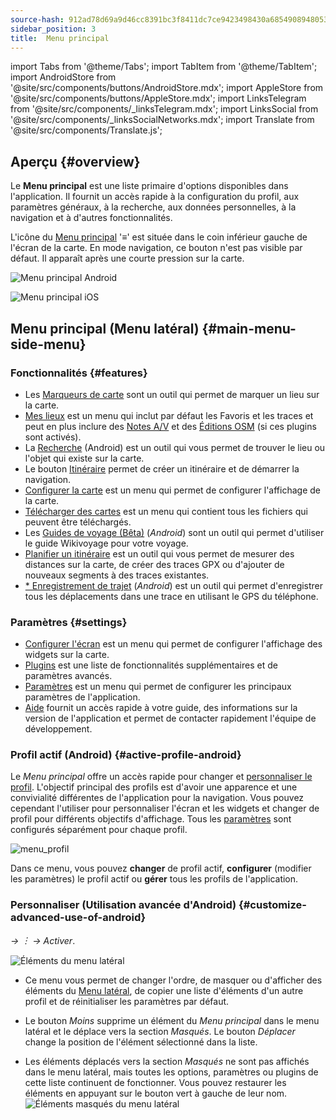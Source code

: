 ```yaml
---
source-hash: 912ad78d69a9d46cc8391bc3f8411dc7ce9423498430a6854908948053c3f739
sidebar_position: 3
title:  Menu principal
---
```

import Tabs from '@theme/Tabs';
import TabItem from '@theme/TabItem';
import AndroidStore from '@site/src/components/buttons/AndroidStore.mdx';
import AppleStore from '@site/src/components/buttons/AppleStore.mdx';
import LinksTelegram from '@site/src/components/_linksTelegram.mdx';
import LinksSocial from '@site/src/components/_linksSocialNetworks.mdx';
import Translate from '@site/src/components/Translate.js';




## Aperçu {#overview}

Le **Menu principal** est une liste primaire d'options disponibles dans l'application. Il fournit un accès rapide à la configuration du profil, aux paramètres généraux, à la recherche, aux données personnelles, à la navigation et à d'autres fonctionnalités.

L'icône du [Menu principal](../widgets/map-buttons.md#main-menu) '&#8801;' est située dans le coin inférieur gauche de l'écran de la carte. En mode navigation, ce bouton n'est pas visible par défaut. Il apparaît après une courte pression sur la carte.

<Tabs groupId="operating-systems" queryString="current-os">

<TabItem value="android" label="Android">

![Menu principal Android](@site/static/img/menu/main_menu_android.png)

</TabItem>

<TabItem value="ios" label="iOS">

![Menu principal iOS](@site/static/img/menu/main_menu_ios.png)

</TabItem>

</Tabs>


## Menu principal (Menu latéral) {#main-menu-side-menu}

### Fonctionnalités {#features}

- Les [Marqueurs de carte](../personal/markers.md) sont un outil qui permet de marquer un lieu sur la carte.
- [Mes lieux](../personal/myplaces.md) est un menu qui inclut par défaut les Favoris et les traces et peut en plus inclure des [Notes A/V](../plugins/audio-video-notes.md) et des [Éditions OSM](../plugins/osm-editing.md) (si ces plugins sont activés).
- La [Recherche](../search/index.md) (Android) est un outil qui vous permet de trouver le lieu ou l'objet qui existe sur la carte.
- Le bouton [Itinéraire](../widgets/map-buttons.md#directions) permet de créer un itinéraire et de démarrer la navigation.
- [Configurer la carte](../map/configure-map-menu.md) est un menu qui permet de configurer l'affichage de la carte.
- [Télécharger des cartes](../start-with/download-maps.md) est un menu qui contient tous les fichiers qui peuvent être téléchargés.
- Les [Guides de voyage (Bêta)](../plan-route/travel-guides.md) (*Android*) sont un outil qui permet d'utiliser le guide Wikivoyage pour votre voyage.
- [Planifier un itinéraire](../plan-route/create-route.md) est un outil qui vous permet de mesurer des distances sur la carte, de créer des traces GPX ou d'ajouter de nouveaux segments à des traces existantes.
- [* Enregistrement de trajet](../plugins/trip-recording.md) (*Android*) est un outil qui permet d'enregistrer tous les déplacements dans une trace en utilisant le GPS du téléphone.

### Paramètres {#settings}

- [Configurer l'écran](../widgets/configure-screen.md) est un menu qui permet de configurer l'affichage des widgets sur la carte.
- [Plugins](../plugins/index.md#configure-plugin) est une liste de fonctionnalités supplémentaires et de paramètres avancés.
- [Paramètres](../personal/global-settings.md) est un menu qui permet de configurer les principaux paramètres de l'application.
- [Aide](./first-steps.md#offline-help) fournit un accès rapide à votre guide, des informations sur la version de l'application et permet de contacter rapidement l'équipe de développement.

### Profil actif (Android) {#active-profile-android}

Le *Menu principal* offre un accès rapide pour changer et [personnaliser le profil](../personal/profiles.md). L'objectif principal des profils est d'avoir une apparence et une convivialité différentes de l'application pour la navigation. Vous pouvez cependant l'utiliser pour personnaliser l'écran et les widgets et changer de profil pour différents objectifs d'affichage. Tous les [paramètres](../personal/profiles.md) sont configurés séparément pour chaque profil.

![menu_profil](@site/static/img/menu/profile_menu.png)

Dans ce menu, vous pouvez **changer** de profil actif, **configurer** (modifier les paramètres) le profil actif ou **gérer** tous les profils de l'application.


### Personnaliser (Utilisation avancée d'Android) {#customize-advanced-use-of-android}

*<Translate android="true" ids="shared_string_menu,configure_profile,ui_customization,shared_string_drawer"/> → &#65049; → Activer*.

![Éléments du menu latéral](@site/static/img/settings/drawer_menu_correct.png)

- Ce menu vous permet de changer l'ordre, de masquer ou d'afficher des éléments du [Menu latéral](../personal/profiles.md#drawer), de copier une liste d'éléments d'un autre profil et de réinitialiser les paramètres par défaut.

- Le bouton *Moins* supprime un élément du *Menu principal* dans le menu latéral et le déplace vers la section *Masqués*. Le bouton *Déplacer* change la position de l'élément sélectionné dans la liste.

- Les éléments déplacés vers la section *Masqués* ne sont pas affichés dans le menu latéral, mais toutes les options, paramètres ou plugins de cette liste continuent de fonctionner. Vous pouvez restaurer les éléments en appuyant sur le bouton vert à gauche de leur nom.
    ![Éléments masqués du menu latéral](@site/static/img/settings/drawer_menu_hidden_items.png)